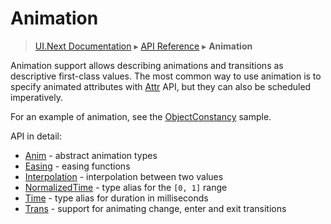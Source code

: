 # Animation
> [UI.Next Documentation](UINext.md) ▸ [API Reference](UINext-API.md) ▸ **Animation**

Animation support allows describing animations and transitions as descriptive
first-class values. The most common way to use animation is to specify animated
attributes with [Attr](UINext-Attr.md) API, but they can also be scheduled imperatively.

For an example of animation, see the
[ObjectConstancy](http://intellifactory.github.io/websharper.ui.next.samples/#samples/samples/ObjectConstancy) sample.

API in detail:

* [Anim](UINext-Anim.md) - abstract animation types
* [Easing](UINext-Easing.md) - easing functions
* [Interpolation](UINext-Interpolation.md) - interpolation between two values
* [NormalizedTime](UINext-NormalizedTime.md) - type alias for the `[0, 1]` range
* [Time](UINext-Time.md) - type alias for duration in milliseconds
* [Trans](UINext-Trans.md) - support for animating change, enter and exit transitions
